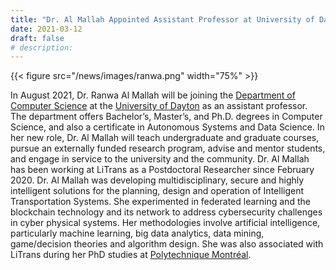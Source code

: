 ```yaml
---
title: "Dr. Al Mallah Appointed Assistant Professor at University of Dayton"
date: 2021-03-12
draft: false
# description:
---
```

{{< figure src="/news/images/ranwa.png" width="75%" >}}


<!--more-->

In August 2021, Dr. Ranwa Al Mallah will be joining the [Department of Computer Science](https://udayton.edu/artssciences/academics/computerscience/index.php) at the [University of Dayton](https://udayton.edu/) as an assistant professor. The department offers Bachelor’s, Master’s, and Ph.D. degrees in Computer Science, and also a certificate in Autonomous Systems and Data Science. In her new role, Dr. Al Mallah will teach undergraduate and graduate courses, pursue an externally funded research program, advise and mentor students, and engage in service to the university and the community. Dr. Al Mallah has been working at LiTrans as a Postdoctoral Researcher since February 2020. Dr. Al Mallah was developing multidisciplinary, secure and highly intelligent solutions for the planning, design and operation of Intelligent Transportation Systems. She experimented in federated learning and the blockchain technology and its network to address cybersecurity challenges in cyber physical systems. Her methodologies involve artificial intelligence, particularly machine learning, big data analytics, data mining, game/decision theories and algorithm design. She was also associated with LiTrans during her PhD studies at [Polytechnique Montréal](https://polymtl.ca/). 
